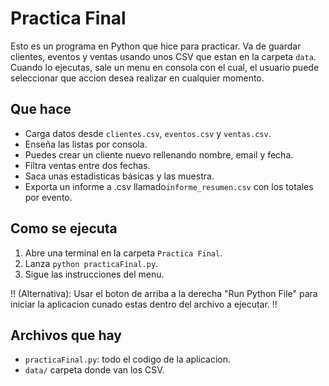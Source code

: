 # Practica Final

Esto es un programa en Python que hice para practicar. Va de guardar clientes, eventos y ventas usando unos CSV que estan en la carpeta `data`.
Cuando lo ejecutas, sale un menu en consola con el cual, el usuario puede seleccionar que accion desea realizar en cualquier momento.

## Que hace

- Carga datos desde `clientes.csv`, `eventos.csv` y `ventas.csv`.
- Enseña las listas por consola.
- Puedes crear un cliente nuevo rellenando nombre, email y fecha.
- Filtra ventas entre dos fechas.
- Saca unas estadisticas básicas y las muestra.
- Exporta un informe a .csv llamado`informe_resumen.csv` con los totales por evento.

## Como se ejecuta

1. Abre una terminal en la carpeta `Practica Final`.
2. Lanza `python practicaFinal.py`.
3. Sigue las instrucciones del menu.

!! (Alternativa): Usar el boton de arriba a la derecha "Run Python File" para iniciar la aplicacion cunado estas dentro del archivo a ejecutar. !!

## Archivos que hay

- `practicaFinal.py`: todo el codigo de la aplicacion.
- `data/` carpeta donde van los CSV.
